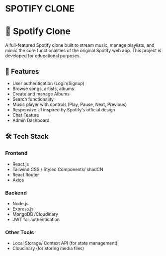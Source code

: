 # SPOTIFY CLONE
# 🎵 Spotify Clone

A full-featured Spotify clone built to stream music, manage playlists, and mimic the core functionalities of the original Spotify web app. This project is developed for educational purposes.

## 🚀 Features

- User authentication (Login/Signup)
- Browse songs, artists, albums
- Create and manage Albums
- Search functionality
- Music player with controls (Play, Pause, Next, Previous)
- Responsive UI inspired by Spotify's official design
- Chat Feature
- Admin Dashboard

## 🛠️ Tech Stack

### Frontend
- React.js
- Tailwind CSS / Styled Components/ shadCN 
- React Router
- Axios

### Backend
- Node.js
- Express.js
- MongoDB /Cloudinary 
- JWT for authentication

### Other Tools
- Local Storage/ Context API (for state management)
- Cloudinary  (for storing media files)




